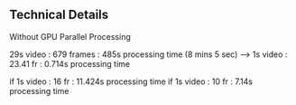 ## Technical Details

Without GPU Parallel Processing

29s video : 679 frames : 485s processing time (8 mins 5 sec)
--> 1s  video : 23.41 fr   : 0.714s processing time

if  1s  video : 16 fr  : 11.424s processing time
if  1s  video : 10 fr  : 7.14s   processing time
